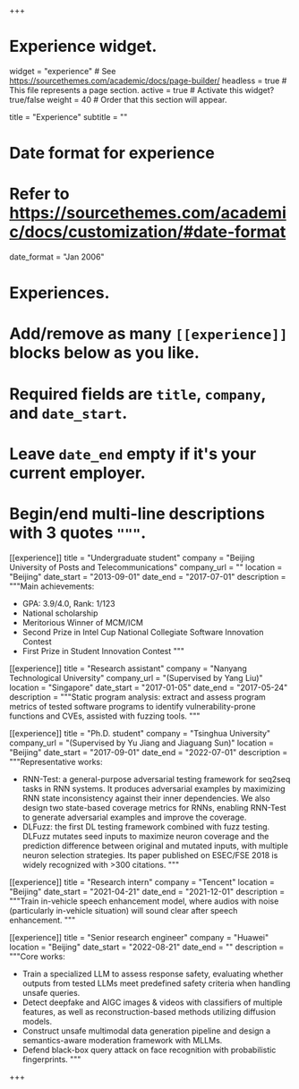 +++
# Experience widget.
widget = "experience"  # See https://sourcethemes.com/academic/docs/page-builder/
headless = true  # This file represents a page section.
active = true  # Activate this widget? true/false
weight = 40  # Order that this section will appear.

title = "Experience"
subtitle = ""

# Date format for experience
#   Refer to https://sourcethemes.com/academic/docs/customization/#date-format
date_format = "Jan 2006"

# Experiences.
#   Add/remove as many `[[experience]]` blocks below as you like.
#   Required fields are `title`, `company`, and `date_start`.
#   Leave `date_end` empty if it's your current employer.
#   Begin/end multi-line descriptions with 3 quotes `"""`.
[[experience]]
  title = "Undergraduate student"
  company = "Beijing University of Posts and Telecommunications"
  company_url = ""
  location = "Beijing"
  date_start = "2013-09-01"
  date_end = "2017-07-01"
  description = """Main achievements:
  * GPA: 3.9/4.0, Rank: 1/123
  * National scholarship
  * Meritorious Winner of MCM/ICM
  * Second Prize in Intel Cup National Collegiate Software Innovation Contest
  * First Prize in Student Innovation Contest
  """

[[experience]]
  title = "Research assistant"
  company = "Nanyang Technological University"
  company_url = "(Supervised by Yang Liu)"
  location = "Singapore"
  date_start = "2017-01-05"
  date_end = "2017-05-24"
  description = """Static program analysis: extract and assess program metrics of tested software programs to identify vulnerability-prone functions and CVEs, assisted with fuzzing tools.
  """

[[experience]]
  title = "Ph.D. student"
  company = "Tsinghua University"
  company_url = "(Supervised by Yu Jiang and Jiaguang Sun)"
  location = "Beijing"
  date_start = "2017-09-01"
  date_end = "2022-07-01"
  description = """Representative works:    
  * RNN-Test: a general-purpose adversarial testing framework for seq2seq tasks in RNN systems. It produces adversarial examples by maximizing RNN state inconsistency against their inner dependencies. We also design two state-based coverage metrics for RNNs, enabling RNN-Test to generate adversarial examples and improve the coverage.
  * DLFuzz: the first DL testing framework combined with fuzz testing. DLFuzz mutates seed inputs to maximize neuron coverage and the prediction difference between original and mutated inputs, with multiple neuron selection strategies. Its paper published on ESEC/FSE 2018 is widely recognized with >300 citations.
"""

[[experience]]
  title = "Research intern"
  company = "Tencent"
  location = "Beijing"
  date_start = "2021-04-21"
  date_end = "2021-12-01"
  description = """Train in-vehicle speech enhancement model, where audios with noise (particularly in-vehicle situation) will sound clear after speech enhancement.
  """

[[experience]]
  title = "Senior research engineer"
  company = "Huawei"
  location = "Beijing"
  date_start = "2022-08-21"
  date_end = ""
  description = """Core works:
  * Train a specialized LLM to assess response safety, evaluating whether outputs from tested LLMs meet predefined safety criteria when handling unsafe queries.
  * Detect deepfake and AIGC images & videos with classifiers of multiple features, as well as reconstruction-based methods utilizing diffusion models.
  * Construct unsafe multimodal data generation pipeline and design a semantics-aware moderation framework with MLLMs.
  * Defend black-box query attack on face recognition with probabilistic fingerprints.
  """

+++
